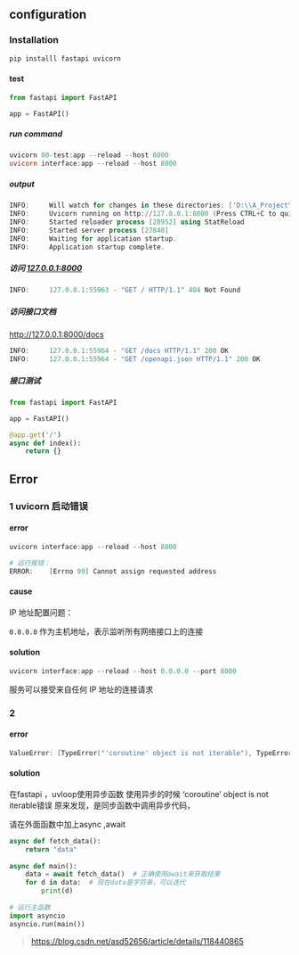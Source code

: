 ## configuration

### Installation

```powershell
pip installl fastapi uvicorn
```

#### test

```python
from fastapi import FastAPI

app = FastAPI()
```

##### run command

```powershell
uvicorn 00-test:app --reload --host 8000
uvicorn interface:app --reload --host 8000
```

##### output

```powershell
INFO:     Will watch for changes in these directories: ['D:\\A_Project\\2_fastapi']
INFO:     Uvicorn running on http://127.0.0.1:8000 (Press CTRL+C to quit)
INFO:     Started reloader process [28952] using StatReload
INFO:     Started server process [27840]
INFO:     Waiting for application startup.
INFO:     Application startup complete.
```

##### 访问 [127.0.0.1:8000](http://127.0.0.1:8000/)

```powershell
INFO:     127.0.0.1:55963 - "GET / HTTP/1.1" 404 Not Found
```

##### 访问接口文档

http://127.0.0.1:8000/docs

```powershell
INFO:     127.0.0.1:55964 - "GET /docs HTTP/1.1" 200 OK
INFO:     127.0.0.1:55964 - "GET /openapi.json HTTP/1.1" 200 OK
```

##### 接口测试

```python
from fastapi import FastAPI

app = FastAPI()

@app.get('/')
async def index():
    return {}
```





## Error

### 1 uvicorn 启动错误

#### error

```powershell
uvicorn interface:app --reload --host 8000

# 运行报错：
ERROR:    [Errno 99] Cannot assign requested address
```

#### cause

IP 地址配置问题：

`0.0.0.0` 作为主机地址，表示监听所有网络接口上的连接



#### solution

```powershell
uvicorn interface:app --reload --host 0.0.0.0 --port 8000
```

服务可以接受来自任何 IP 地址的连接请求





### 2 

#### error

```powershell
ValueError: [TypeError("'coroutine' object is not iterable"), TypeError('vars() argument must have __dict__ attribute')]
```

#### solution

在fastapi ，uvloop使用异步函数
使用异步的时候 ‘coroutine’ object is not iterable错误
原来发现，是同步函数中调用异步代码，

请在外面函数中加上async ,await

```python
async def fetch_data():
    return "data"
 
async def main():
    data = await fetch_data()  # 正确使用await来获取结果
    for d in data:  # 现在data是字符串，可以迭代
        print(d)
 
# 运行主函数
import asyncio
asyncio.run(main())
```

> https://blog.csdn.net/asd52656/article/details/118440865